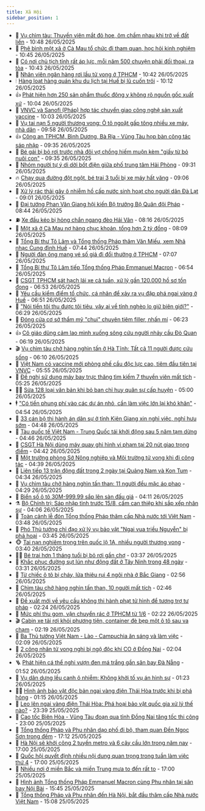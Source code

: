 ```yaml
---
title: Xã Hội
sidebar_position: 1
---
```


<!-- dantri-xa-hoi:START -->
- 🫣 [Vụ chìm tàu: Thuyền viên mắt đỏ hoe, ôm chầm nhau khi trở về đất liền](https://dantri.com.vn/xa-hoi/vu-chim-tau-thuyen-vien-mat-do-hoe-om-cham-nhau-khi-tro-ve-dat-lien-20250526172803266.htm) - 10:48 26/05/2025
- 💼 [Phê bình một xã ở Cà Mau tổ chức đi tham quan, học hỏi kinh nghiệm](https://dantri.com.vn/xa-hoi/phe-binh-mot-xa-o-ca-mau-to-chuc-di-tham-quan-hoc-hoi-kinh-nghiem-20250526171602936.htm) - 10:45 26/05/2025
- 🎊 [Có nơi chủ tịch tỉnh rất áp lực, mỗi năm 500 chuyện phải đối thoại, ra tòa](https://dantri.com.vn/xa-hoi/co-noi-chu-tich-tinh-rat-ap-luc-moi-nam-500-chuyen-phai-doi-thoai-ra-toa-20250526173024589.htm) - 10:43 26/05/2025
- 🙉 [Nhân viên ngân hàng rơi lầu tử vong ở TPHCM](https://dantri.com.vn/xa-hoi/nhan-vien-ngan-hang-roi-lau-tu-vong-o-tphcm-20250526164700427.htm) - 10:42 26/05/2025
- 🕯 [Hàng loạt hàng quán khu du lịch tại Huế bị lũ cuốn trôi](https://dantri.com.vn/xa-hoi/hang-loat-hang-quan-khu-du-lich-tai-hue-bi-lu-cuon-troi-20250526170458906.htm) - 10:12 26/05/2025
- 👍 [Phát hiện hơn 250 sản phẩm thuốc đông y không rõ nguồn gốc xuất xứ](https://dantri.com.vn/xa-hoi/phat-hien-hon-250-san-pham-thuoc-dong-y-khong-ro-nguon-goc-xuat-xu-20250526165235119.htm) - 10:04 26/05/2025
- 🤖 [VNVC và Sanofi &lpar;Pháp&rpar; hợp tác chuyển giao công nghệ sản xuất vaccine](https://dantri.com.vn/xa-hoi/vnvc-va-sanofi-phap-hop-tac-chuyen-giao-cong-nghe-san-xuat-vaccine-20250526164653018.htm) - 10:03 26/05/2025
- 🙉 [Vụ tai nạn 5 người thương vong:  Ô tô ngoặt gấp tông nhiều xe máy, nhà dân](https://dantri.com.vn/xa-hoi/vu-tai-nan-5-nguoi-thuong-vong-o-to-ngoat-gap-tong-nhieu-xe-may-nha-dan-20250526163701367.htm) - 09:58 26/05/2025
- 👍 [Công an TPHCM, Bình Dương, Bà Rịa - Vũng Tàu họp bàn công tác sáp nhập](https://dantri.com.vn/xa-hoi/cong-an-tphcm-binh-duong-ba-ria-vung-tau-hop-ban-cong-tac-sap-nhap-20250526161534724.htm) - 09:35 26/05/2025
- 🗽 [Bé gái bị bỏ rơi trước nhà đôi vợ chồng hiếm muộn kèm &quot;giấy từ bỏ nuôi con&quot;](https://dantri.com.vn/xa-hoi/be-gai-bi-bo-roi-truoc-nha-doi-vo-chong-hiem-muon-kem-giay-tu-bo-nuoi-con-20250526160951425.htm) - 09:35 26/05/2025
- 🗽 [Nhóm người tự ý di dời bốt điện giữa phố trung tâm Hải Phòng](https://dantri.com.vn/xa-hoi/nhom-nguoi-tu-y-di-doi-bot-dien-giua-pho-trung-tam-hai-phong-20250526161658172.htm) - 09:31 26/05/2025
- 🔥 [Chạy qua đường đột ngột, bé trai 3 tuổi bị xe máy hất văng](https://dantri.com.vn/xa-hoi/chay-qua-duong-dot-ngot-be-trai-3-tuoi-bi-xe-may-hat-vang-20250526154432253.htm) - 09:06 26/05/2025
- 🦒 [Xử lý rác thải gây ô nhiễm hồ cấp nước sinh hoạt cho người dân Đà Lạt](https://dantri.com.vn/xa-hoi/xu-ly-rac-thai-gay-o-nhiem-ho-cap-nuoc-sinh-hoat-cho-nguoi-dan-da-lat-20250526153215859.htm) - 09:01 26/05/2025
- 🧐 [Đại tướng Phan Văn Giang hội kiến Bộ trưởng Bộ Quân đội Pháp](https://dantri.com.vn/xa-hoi/dai-tuong-phan-van-giang-hoi-kien-bo-truong-bo-quan-doi-phap-20250526153406650.htm) - 08:44 26/05/2025
- ⛽️ [Xe đầu kéo bị hỏng chắn ngang đèo Hải Vân](https://dantri.com.vn/xa-hoi/xe-dau-keo-bi-hong-chan-ngang-deo-hai-van-20250526145624778.htm) - 08:16 26/05/2025
- 🚀 [Một xã ở Cà Mau nợ hàng chục khoản, tổng hơn 2 tỷ đồng](https://dantri.com.vn/xa-hoi/mot-xa-o-ca-mau-no-hang-chuc-khoan-tong-hon-2-ty-dong-20250526144638995.htm) - 08:09 26/05/2025
- 🦒 [Tổng Bí thư Tô Lâm và Tổng thống Pháp thăm Văn Miếu, xem Nhã nhạc Cung đình Huế](https://dantri.com.vn/xa-hoi/tong-bi-thu-to-lam-va-tong-thong-phap-tham-van-mieu-xem-nha-nhac-cung-dinh-hue-20250526143438489.htm) - 07:44 26/05/2025
- 🦅 [Người đàn ông mang vé số giả đi đổi thưởng ở TPHCM](https://dantri.com.vn/xa-hoi/nguoi-dan-ong-mang-ve-so-gia-di-doi-thuong-o-tphcm-20250526132039609.htm) - 07:07 26/05/2025
- 🚀 [Tổng Bí thư Tô Lâm tiếp Tổng thống Pháp Emmanuel Macron](https://dantri.com.vn/xa-hoi/tong-bi-thu-to-lam-tiep-tong-thong-phap-emmanuel-macron-20250526134159135.htm) - 06:54 26/05/2025
- 🦅 [CSGT TPHCM sát hạch lái xe cả tuần, xử lý gần 120.000 hồ sơ tồn đọng](https://dantri.com.vn/xa-hoi/csgt-tphcm-sat-hach-lai-xe-ca-tuan-xu-ly-gan-120000-ho-so-ton-dong-20250526124224627.htm) - 06:53 26/05/2025
- 🤠 [Yêu cầu kiểm điểm tổ chức, cá nhân để xảy ra vụ đập phá ngai vàng ở Huế](https://dantri.com.vn/xa-hoi/yeu-cau-kiem-diem-to-chuc-ca-nhan-de-xay-ra-vu-dap-pha-ngai-vang-o-hue-20250526132354781.htm) - 06:51 26/05/2025
- 💄 [&quot;Nói tiền tôi thu được tôi tiêu, vậy ai về tỉnh nghèo lo giữ biên giới?&quot;](https://dantri.com.vn/xa-hoi/noi-tien-toi-thu-duoc-toi-tieu-vay-ai-ve-tinh-ngheo-lo-giu-bien-gioi-20250526130850817.htm) - 06:29 26/05/2025
- 🥷 [Đóng cửa cơ sở thẩm mỹ &quot;chui&quot; chuyên tiêm filler, nhấn mí](https://dantri.com.vn/xa-hoi/dong-cua-co-so-tham-my-chui-chuyen-tiem-filler-nhan-mi-20250526122509827.htm) - 06:23 26/05/2025
- 👍 [Cô giáo dũng cảm lao mình xuống sông cứu người nhảy cầu Đò Quan](https://dantri.com.vn/xa-hoi/co-giao-dung-cam-lao-minh-xuong-song-cuu-nguoi-nhay-cau-do-quan-20250526123419054.htm) - 06:19 26/05/2025
- 🎬 [Vụ chìm tàu chở hàng nghìn tấn ở Hà Tĩnh: Tất cả 11 người được cứu sống](https://dantri.com.vn/xa-hoi/vu-chim-tau-cho-hang-nghin-tan-o-ha-tinh-tat-ca-11-nguoi-duoc-cuu-song-20250526125240539.htm) - 06:10 26/05/2025
- 🦒 [Việt Nam có vaccine mới phòng phế cầu độc lực cao, tiêm đầu tiên tại VNVC](https://dantri.com.vn/xa-hoi/viet-nam-co-vaccine-moi-phong-phe-cau-doc-luc-cao-tiem-dau-tien-tai-vnvc-20250526115332343.htm) - 05:55 26/05/2025
- 🌊 [Đề nghị sử dụng máy bay trực thăng tìm kiếm 7 thuyền viên mất tích](https://dantri.com.vn/xa-hoi/de-nghi-su-dung-may-bay-truc-thang-tim-kiem-7-thuyen-vien-mat-tich-20250526120959004.htm) - 05:25 26/05/2025
- 🧑‍💻 [Sửa 128 loại văn bản khi bỏ ban chỉ huy quân sự cấp huyện](https://dantri.com.vn/xa-hoi/sua-128-loai-van-ban-khi-bo-ban-chi-huy-quan-su-cap-huyen-20250526114702095.htm) - 05:00 26/05/2025
- 🕴 [&quot;Có tiền phung phí vào các dự án nhỏ, cần làm việc lớn lại khó khăn&quot;](https://dantri.com.vn/xa-hoi/co-tien-phung-phi-vao-cac-du-an-nho-can-lam-viec-lon-lai-kho-khan-20250526114516780.htm) - 04:54 26/05/2025
- 🤔 [33 cán bộ thi hành án dân sự ở tỉnh Kiên Giang xin nghỉ việc, nghỉ hưu sớm](https://dantri.com.vn/xa-hoi/33-can-bo-thi-hanh-an-dan-su-o-tinh-kien-giang-xin-nghi-viec-nghi-huu-som-20250526110323891.htm) - 04:48 26/05/2025
- 💄 [Tàu quốc tế Việt Nam - Trung Quốc tái khởi động sau 5 năm tạm dừng](https://dantri.com.vn/xa-hoi/tau-quoc-te-viet-nam-trung-quoc-tai-khoi-dong-sau-5-nam-tam-dung-20250526104052441.htm) - 04:46 26/05/2025
- 🧠 [CSGT Hà Nội dùng máy quay ghi hình vi phạm tại 20 nút giao trọng điểm](https://dantri.com.vn/xa-hoi/csgt-ha-noi-dung-may-quay-ghi-hinh-vi-pham-tai-20-nut-giao-trong-diem-20250526111126264.htm) - 04:42 26/05/2025
- 🦣 [Một trưởng phòng Sở Nông nghiệp và Môi trường tử vong khi đi công tác](https://dantri.com.vn/xa-hoi/mot-truong-phong-so-nong-nghiep-va-moi-truong-tu-vong-khi-di-cong-tac-20250526111534619.htm) - 04:39 26/05/2025
- 💫 [Liên tiếp 13 trận động đất trong 2 ngày tại Quảng Nam và Kon Tum](https://dantri.com.vn/xa-hoi/lien-tiep-13-tran-dong-dat-trong-2-ngay-tai-quang-nam-va-kon-tum-20250526110354961.htm) - 04:34 26/05/2025
- 🚀 [Vụ chìm tàu chở hàng nghìn tấn than: 11 người đều mặc áo phao](https://dantri.com.vn/xa-hoi/vu-chim-tau-cho-hang-nghin-tan-than-11-nguoi-deu-mac-ao-phao-20250526111217683.htm) - 04:29 26/05/2025
- 🤔 [Biển số ô tô 30M-999.99 sắp lên sàn đấu giá](https://dantri.com.vn/xa-hoi/bien-so-o-to-30m-99999-sap-len-san-dau-gia-20250526102115785.htm) - 04:11 26/05/2025
- ⚗️ [Bộ Chính trị: Sáp nhập tỉnh trước 15/8, cấm can thiệp khi sắp xếp nhân sự](https://dantri.com.vn/xa-hoi/bo-chinh-tri-sap-nhap-tinh-truoc-158-cam-can-thiep-khi-sap-xep-nhan-su-20250526110347780.htm) - 04:06 26/05/2025
- 🫶 [Toàn cảnh lễ đón Tổng thống Pháp thăm cấp Nhà nước tới Việt Nam](https://dantri.com.vn/xa-hoi/toan-canh-le-don-tong-thong-phap-tham-cap-nha-nuoc-toi-viet-nam-20250526104021830.htm) - 03:48 26/05/2025
- 🌮 [Phó Thủ tướng chỉ đạo xử lý vụ bảo vật &quot;Ngai vua triều Nguyễn&quot; bị phá hoại](https://dantri.com.vn/xa-hoi/pho-thu-tuong-chi-dao-xu-ly-vu-bao-vat-ngai-vua-trieu-nguyen-bi-pha-hoai-20250526103853525.htm) - 03:45 26/05/2025
- 🐵 [Tai nạn nghiêm trọng trên quốc lộ 1A, nhiều người thương vong](https://dantri.com.vn/xa-hoi/tai-nan-nghiem-trong-tren-quoc-lo-1a-nhieu-nguoi-thuong-vong-20250526102328215.htm) - 03:40 26/05/2025
- 🧑‍🏫 [Bé trai hơn 1 tháng tuổi bị bỏ rơi gần chợ](https://dantri.com.vn/xa-hoi/be-trai-hon-1-thang-tuoi-bi-bo-roi-gan-cho-20250526094605617.htm) - 03:37 26/05/2025
- 💫 [Khắc phục đường sụt lún như động đất ở Tây Ninh trong 48 ngày](https://dantri.com.vn/xa-hoi/khac-phuc-duong-sut-lun-nhu-dong-dat-o-tay-ninh-trong-48-ngay-20250526101820660.htm) - 03:31 26/05/2025
- 🦩 [Từ chiếc ô tô bị cháy, lửa thiêu rụi 4 ngôi nhà ở Bắc Giang](https://dantri.com.vn/xa-hoi/tu-chiec-o-to-bi-chay-lua-thieu-rui-4-ngoi-nha-o-bac-giang-20250526092853237.htm) - 02:56 26/05/2025
- 🦄 [Chìm tàu chở hàng nghìn tấn than, 10 người mất tích](https://dantri.com.vn/xa-hoi/chim-tau-cho-hang-nghin-tan-than-10-nguoi-mat-tich-20250526091539250.htm) - 02:46 26/05/2025
- 💂 [Đề xuất mới về yêu cầu không thi hành phạt tử hình để tương trợ tư pháp](https://dantri.com.vn/xa-hoi/de-xuat-moi-ve-yeu-cau-khong-thi-hanh-phat-tu-hinh-de-tuong-tro-tu-phap-20250526085926226.htm) - 02:24 26/05/2025
- 💄 [Mức phí thu gom, vận chuyển rác ở TPHCM từ 1/6](https://dantri.com.vn/xa-hoi/muc-phi-thu-gom-van-chuyen-rac-o-tphcm-tu-16-20250521083959044.htm) - 02:22 26/05/2025
- 🎬 [Cabin xe tải rơi khỏi phương tiện, container đè bẹp một ô tô sau va chạm](https://dantri.com.vn/xa-hoi/cabin-xe-tai-roi-khoi-phuong-tien-container-de-bep-mot-o-to-sau-va-cham-20250526084250396.htm) - 02:19 26/05/2025
- 👀 [Ba Thủ tướng Việt Nam - Lào - Campuchia ăn sáng và làm việc](https://dantri.com.vn/xa-hoi/ba-thu-tuong-viet-nam-lao-campuchia-an-sang-va-lam-viec-20250526090947979.htm) - 02:09 26/05/2025
- 💃 [2 công nhân tử vong nghi bị ngộ độc khí CO ở Đồng Nai](https://dantri.com.vn/xa-hoi/2-cong-nhan-tu-vong-nghi-bi-ngo-doc-khi-co-o-dong-nai-20250526085158653.htm) - 02:04 26/05/2025
- 🪜 [Phát hiện cá thể nghi vượn đen má trắng gần sân bay Đà Nẵng](https://dantri.com.vn/xa-hoi/phat-hien-ca-the-nghi-vuon-den-ma-trang-gan-san-bay-da-nang-20250526082234941.htm) - 01:52 26/05/2025
- 📝 [Vụ dân dựng lều canh ô nhiễm: Không khởi tố vụ án hình sự](https://dantri.com.vn/xa-hoi/vu-dan-dung-leu-canh-o-nhiem-khong-khoi-to-vu-an-hinh-su-20250526074614018.htm) - 01:23 26/05/2025
- 🧑‍💻 [Hình ảnh bảo vật độc bản ngai vàng điện Thái Hòa trước khi bị phá hỏng](https://dantri.com.vn/xa-hoi/hinh-anh-bao-vat-doc-ban-ngai-vang-dien-thai-hoa-truoc-khi-bi-pha-hong-20250526070419712.htm) - 01:15 26/05/2025
- 👺 [Leo lên ngai vàng điện Thái Hòa: Phá hoại bảo vật quốc gia xử lý thế nào?](https://dantri.com.vn/xa-hoi/leo-len-ngai-vang-dien-thai-hoa-pha-hoai-bao-vat-quoc-gia-xu-ly-the-nao-20250526053850185.htm) - 23:39 25/05/2025
- 🌮 [Cao tốc Biên Hòa - Vũng Tàu đoạn qua tỉnh Đồng Nai tăng tốc thi công](https://dantri.com.vn/xa-hoi/cao-toc-bien-hoa-vung-tau-doan-qua-tinh-dong-nai-tang-toc-thi-cong-20250519213657257.htm) - 23:00 25/05/2025
- 🤭 [Tổng thống Pháp và Phu nhân dạo phố đi bộ, tham quan Đền Ngọc Sơn trong đêm](https://dantri.com.vn/xa-hoi/tong-thong-phap-va-phu-nhan-dao-pho-di-bo-tham-quan-den-ngoc-son-trong-dem-20250526000733403.htm) - 17:12 25/05/2025
- 💪 [Hà Nội sẽ khởi công 2 tuyến metro và 6 cây cầu lớn trong năm nay](https://dantri.com.vn/xa-hoi/ha-noi-se-khoi-cong-2-tuyen-metro-va-6-cay-cau-lon-trong-nam-nay-20250525222716427.htm) - 17:00 25/05/2025
- 🧰 [Quốc hội quyết định nhiều nội dung quan trọng trong tuần làm việc thứ 4](https://dantri.com.vn/xa-hoi/quoc-hoi-quyet-dinh-nhieu-noi-dung-quan-trong-trong-tuan-lam-viec-thu-4-20250525212006987.htm) - 17:00 25/05/2025
- 🤡 [Nhiều nơi ở miền Bắc và miền Trung mưa to đến rất to](https://dantri.com.vn/xa-hoi/nhieu-noi-o-mien-bac-va-mien-trung-mua-to-den-rat-to-20250525191918371.htm) - 17:00 25/05/2025
- 🦆 [Hình ảnh Tổng thống Pháp Emmanuel Macron cùng Phu nhân tại sân bay Nội Bài](https://dantri.com.vn/xa-hoi/hinh-anh-tong-thong-phap-emmanuel-macron-cung-phu-nhan-tai-san-bay-noi-bai-20250525223247307.htm) - 15:45 25/05/2025
- 🦍 [Tổng thống Pháp và Phu nhân đến Hà Nội, bắt đầu thăm cấp Nhà nước Việt Nam](https://dantri.com.vn/xa-hoi/tong-thong-phap-va-phu-nhan-den-ha-noi-bat-dau-tham-cap-nha-nuoc-viet-nam-20250525220323764.htm) - 15:08 25/05/2025<!-- dantri-xa-hoi:END -->
